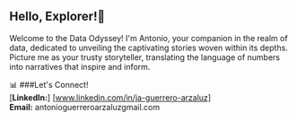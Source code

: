 ## Hello, Explorer!👋
Welcome to the Data Odyssey!
I'm Antonio, your companion in the realm of data, dedicated to unveiling the captivating stories woven within its depths. 
<br>
Picture me as your trusty storyteller, translating the language of numbers into narratives that inspire and inform.

📊 ###Let's Connect!
<br>
[**LinkedIn:**] [www.linkedin.com/in/ja-guerrero-arzaluz]
<br>
**Email:** antonioguerreroarzaluzgmail.com
<!--
**arza1uz/arza1uz** is a ✨ _special_ ✨ repository because its `README.md` (this file) appears on your GitHub profile.

Here are some ideas to get you started:

- 🔭 I’m currently working on ...
- 🌱 I’m currently learning ...
- 👯 I’m looking to collaborate on ...
- 🤔 I’m looking for help with ...
- 💬 Ask me about ...
- 📫 How to reach me: ...
- 😄 Pronouns: ...
- ⚡ Fun fact: ...
-->
